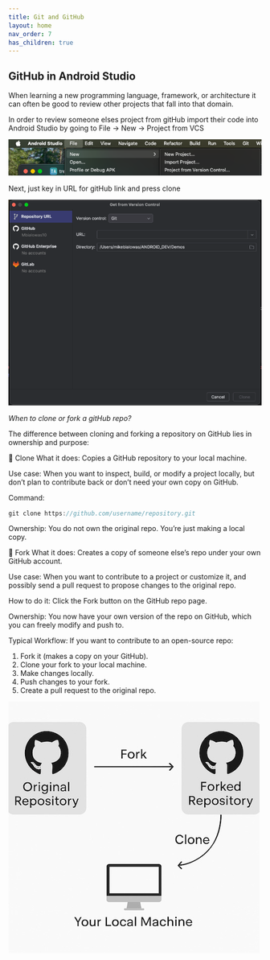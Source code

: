 ```yaml
---
title: Git and GitHub
layout: home
nav_order: 7
has_children: true
---
```


## GitHub in Android Studio

When learning a new programming language, framework, or architecture it can often 
be good to review other projects that fall into that domain.

In order to review someone elses project from gitHub import their code into Android Studio by
going to File -> New -> Project from VCS

![GitHub In Android Studio](img/github.png)

Next, just key in URL for gitHub link and press clone

![GitHub Repo Link](img/github_link.png)

_When to clone or fork a gitHub repo?_

The difference between cloning and forking a repository on GitHub lies in ownership and purpose:

🔁 Clone
What it does: Copies a GitHub repository to your local machine.

Use case: When you want to inspect, build, or modify a project locally, but don’t plan to contribute back or don’t need your own copy on GitHub.

Command:
```kotlin
git clone https://github.com/username/repository.git
```
Ownership: You do not own the original repo. You’re just making a local copy.

🍴 Fork
What it does: Creates a copy of someone else’s repo under your own GitHub account.

Use case: When you want to contribute to a project or customize it, and possibly send a pull request to propose changes to the original repo.

How to do it: Click the Fork button on the GitHub repo page.

Ownership: You now have your own version of the repo on GitHub, which you can freely modify and push to.

Typical Workflow:
If you want to contribute to an open-source repo:

1. Fork it (makes a copy on your GitHub).
2. Clone your fork to your local machine.
3. Make changes locally.
4. Push changes to your fork.
5. Create a pull request to the original repo.

![GitHub workflow](img/git_workflow.jpg)


